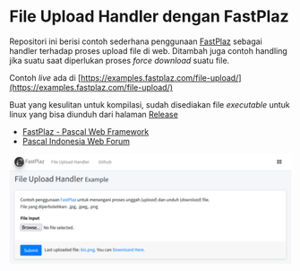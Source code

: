 # File Upload Handler dengan FastPlaz


Repositori ini berisi contoh sederhana penggunaan [FastPlaz](https://fastplaz.com) sebagai handler terhadap proses upload file di web. Ditambah juga contoh handling jika suatu saat diperlukan proses *force download* suatu file.

Contoh *live* ada di [https://examples.fastplaz.com/file-upload/](https://examples.fastplaz.com/file-upload/)

Buat yang kesulitan untuk kompilasi, sudah disediakan file *executable* untuk linux yang bisa diunduh dari halaman [Release](https://github.com/luridarmawan/fastplaz-example-fileupload/releases)


- [FastPlaz - Pascal Web Framework](https://fastplaz.com) 
- [Pascal Indonesia Web Forum](https://pascal-id.org)


![File Upload with Pascal](docs/images/screenshot.png)